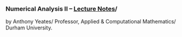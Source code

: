 ### Numerical Analysis II – [Lecture Notes](https://www.maths.dur.ac.uk/users/anthony.yeates/na17.pdf)/
by Anthony Yeates/
Professor, Applied & Computational Mathematics/
Durham University. 


